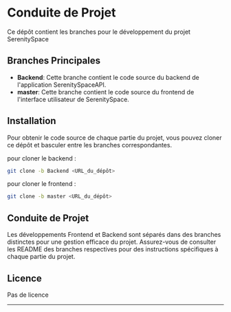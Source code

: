 
# Conduite de Projet

Ce dépôt contient les branches pour le développement du projet SerenitySpace

## Branches Principales

- **Backend**: Cette branche contient le code source du backend de l'application SerenitySpaceAPI.
- **master**: Cette branche contient le code source du frontend de l'interface utilisateur de SerenitySpace.

## Installation

Pour obtenir le code source de chaque partie du projet, vous pouvez cloner ce dépôt et basculer entre les branches correspondantes.

pour cloner le backend :

```bash
git clone -b Backend <URL_du_dépôt>
```

pour cloner le frontend :

```bash
git clone -b master <URL_du_dépôt>
```

## Conduite de Projet

Les développements Frontend et Backend sont séparés dans des branches distinctes pour une gestion efficace du projet. Assurez-vous de consulter les README des branches respectives pour des instructions spécifiques à chaque partie du projet.

## Licence

Pas de licence

---

